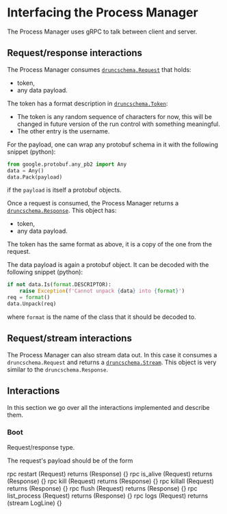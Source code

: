 # Interfacing the Process Manager

The Process Manager uses gRPC to talk between client and server.

## Request/response interactions
The Process Manager consumes [`druncschema.Request`](https://github.com/DUNE-DAQ/druncschema/blob/develop/proto/request_response.proto#L6) that holds:
 - token,
 - any data payload.

The token has a format description in [`druncschema.Token`](https://github.com/DUNE-DAQ/druncschema/blob/develop/proto/token.proto#L3):
 - The token is any random sequence of characters for now, this will be changed in future version of the run control with something meaningful.
 - The other entry is the username.

For the payload, one can wrap any protobuf schema in it with the following snippet (python):
```python
from google.protobuf.any_pb2 import Any
data = Any()
data.Pack(payload)
```
if the `payload` is itself a protobuf objects.

Once a request is consumed, the Process Manager returns a [`druncschema.Response`](https://github.com/DUNE-DAQ/druncschema/blob/develop/proto/request_response.proto#L11). This object has:
- token,
- any data payload.

The token has the same format as above, it is a copy of the one from the request.

The data payload is again a protobuf object. It can be decoded with the following snippet (python):
```python
if not data.Is(format.DESCRIPTOR):
    raise Exception(f'Cannot unpack {data} into {format}')
req = format()
data.Unpack(req)
```
where `format` is the name of the class that it should be decoded to.

## Request/stream interactions
The Process Manager can also stream data out. In this case it consumes a `druncschema.Request` and returns a [`druncschema.Stream`](https://github.com/DUNE-DAQ/druncschema/blob/develop/proto/request_response.proto#L16). This object is very similar to the `druncschema.Response`.


## Interactions
In this section we go over all the interactions implemented and describe them.

### Boot
Request/response type.

The request's payload should be of the form

  rpc restart      (Request) returns (Response) {}
  rpc is_alive     (Request) returns (Response) {}
  rpc kill         (Request) returns (Response) {}
  rpc killall      (Request) returns (Response) {}
  rpc flush        (Request) returns (Response) {}
  rpc list_process (Request) returns (Response) {}
  rpc logs         (Request) returns (stream LogLine) {}